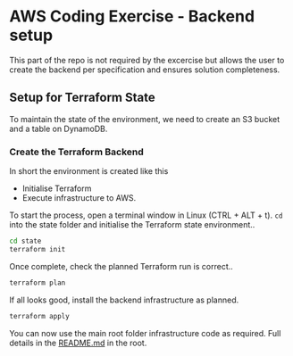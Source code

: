 # AWS Coding Exercise - Backend setup

This part of the repo is not required by the excercise but allows the user to create the backend per specification and ensures solution completeness.

## Setup for Terraform State

To maintain the state of the environment, we need to create an S3 bucket and a table on DynamoDB.

### Create the Terraform Backend

In short the environment is created like this
- Initialise Terraform
- Execute infrastructure to AWS.

To start the process, open a terminal window in Linux (CTRL + ALT + t).  `cd` into the state folder and initialise the Terraform state environment..
```sh
cd state
terraform init
```

Once complete, check the planned Terraform run is correct..
```sh
terraform plan
```

If all looks good, install the backend infrastructure as planned.
```sh
terraform apply
```

You can now use the main root folder infrastructure code as required.  Full details in the [README.md](../README.md) in the root.